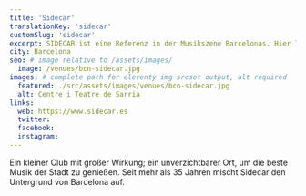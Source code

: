 ```yaml
---
title: 'Sidecar'
translationKey: 'sidecar'
customSlug: 'sidecar'
excerpt: SIDECAR ist eine Referenz in der Musikszene Barcelonas. Hier laufen alle kreativen Trends der Stadt zusammen.
city: Barcelona
seo: # image relative to /assets/images/
  image: /venues/bcn-sidecar.jpg
images: # complete path for eleventy img srcset output, alt required
  featured: ./src/assets/images/venues/bcn-sidecar.jpg
  alt: Centre i Teatre de Sarria
links:
  web: https://www.sidecar.es
  twitter:
  facebook:
  instagram:
---
```


Ein kleiner Club mit großer Wirkung; ein unverzichtbarer Ort, um die beste Musik der Stadt zu genießen.
Seit mehr als 35 Jahren mischt Sidecar den Untergrund von Barcelona auf.
